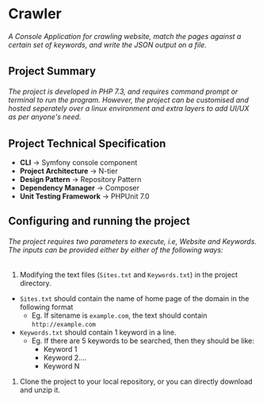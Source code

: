 # Crawler
###### A Console Application for crawling website, match the pages against a certain set of keywords, and write the JSON output on a file.
## Project Summary
###### The project is developed in PHP 7.3, and requires command prompt or terminal to run the program. However, the project can be customised and hosted seperately over a linux environment and extra layers to add UI/UX as per anyone's need.
## Project Technical Specification
- **CLI** -> Symfony console component
- **Project Architecture** -> N-tier
- **Design Pattern** -> Repository Pattern
- **Dependency Manager** -> Composer
- **Unit Testing Framework** -> PHPUnit 7.0
## Configuring and running the project
###### The project requires two parameters to execute, i.e, Website and Keywords. The inputs can be provided either by either of the following ways:
1. Modifying the text files (```Sites.txt``` and ```Keywords.txt```) in the project directory.
  - ```Sites.txt``` should contain the name of home page of the domain in the following format
      - Eg. If sitename is ```example.com```, the text should contain ```http://example.com```
  - ```Keywords.txt``` should contain 1 keyword in a line.
      - Eg. If there are 5 keywords to be searched, then they should be like:
        - Keyword 1
        - Keyword 2....
        - Keyword N
1. Clone the project to your local repository, or you can directly download and unzip it.
